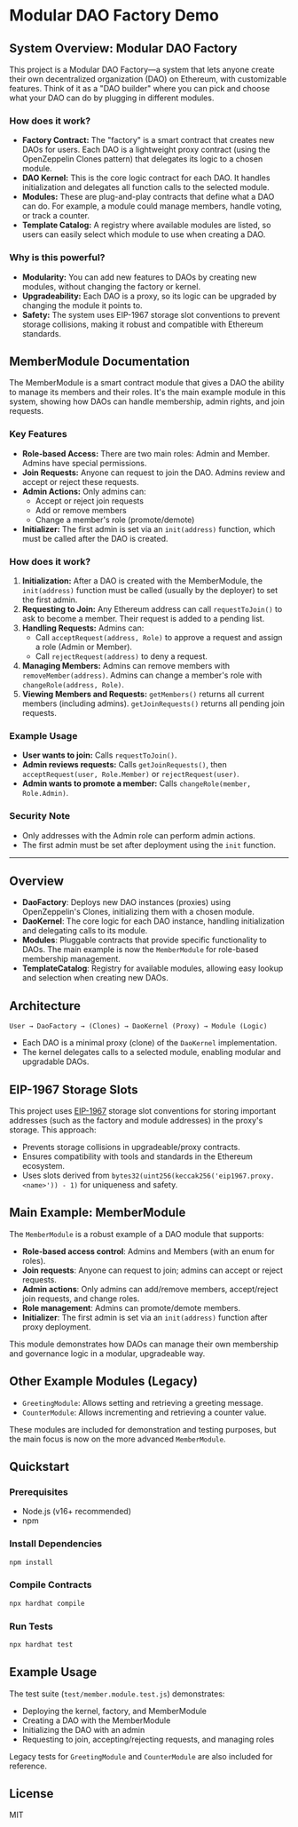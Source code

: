 # Modular DAO Factory Demo

## System Overview: Modular DAO Factory

This project is a Modular DAO Factory—a system that lets anyone create their own decentralized organization (DAO) on Ethereum, with customizable features. Think of it as a "DAO builder" where you can pick and choose what your DAO can do by plugging in different modules.

### How does it work?

- **Factory Contract:** The "factory" is a smart contract that creates new DAOs for users. Each DAO is a lightweight proxy contract (using the OpenZeppelin Clones pattern) that delegates its logic to a chosen module.
- **DAO Kernel:** This is the core logic contract for each DAO. It handles initialization and delegates all function calls to the selected module.
- **Modules:** These are plug-and-play contracts that define what a DAO can do. For example, a module could manage members, handle voting, or track a counter.
- **Template Catalog:** A registry where available modules are listed, so users can easily select which module to use when creating a DAO.

### Why is this powerful?

- **Modularity:** You can add new features to DAOs by creating new modules, without changing the factory or kernel.
- **Upgradeability:** Each DAO is a proxy, so its logic can be upgraded by changing the module it points to.
- **Safety:** The system uses EIP-1967 storage slot conventions to prevent storage collisions, making it robust and compatible with Ethereum standards.

## MemberModule Documentation

The MemberModule is a smart contract module that gives a DAO the ability to manage its members and their roles. It's the main example module in this system, showing how DAOs can handle membership, admin rights, and join requests.

### Key Features

- **Role-based Access:** There are two main roles: Admin and Member. Admins have special permissions.
- **Join Requests:** Anyone can request to join the DAO. Admins review and accept or reject these requests.
- **Admin Actions:** Only admins can:
  - Accept or reject join requests
  - Add or remove members
  - Change a member's role (promote/demote)
- **Initializer:** The first admin is set via an `init(address)` function, which must be called after the DAO is created.

### How does it work?

1. **Initialization:**  After a DAO is created with the MemberModule, the `init(address)` function must be called (usually by the deployer) to set the first admin.
2. **Requesting to Join:**  Any Ethereum address can call `requestToJoin()` to ask to become a member. Their request is added to a pending list.
3. **Handling Requests:**  Admins can:
   - Call `acceptRequest(address, Role)` to approve a request and assign a role (Admin or Member).
   - Call `rejectRequest(address)` to deny a request.
4. **Managing Members:**  Admins can remove members with `removeMember(address)`. Admins can change a member's role with `changeRole(address, Role)`.
5. **Viewing Members and Requests:**  `getMembers()` returns all current members (including admins). `getJoinRequests()` returns all pending join requests.

### Example Usage

- **User wants to join:**  Calls `requestToJoin()`.
- **Admin reviews requests:**  Calls `getJoinRequests()`, then `acceptRequest(user, Role.Member)` or `rejectRequest(user)`.
- **Admin wants to promote a member:**  Calls `changeRole(member, Role.Admin)`.

### Security Note

- Only addresses with the Admin role can perform admin actions.
- The first admin must be set after deployment using the `init` function.

---

## Overview

- **DaoFactory**: Deploys new DAO instances (proxies) using OpenZeppelin's Clones, initializing them with a chosen module.
- **DaoKernel**: The core logic for each DAO instance, handling initialization and delegating calls to its module.
- **Modules**: Pluggable contracts that provide specific functionality to DAOs. The main example is now the `MemberModule` for role-based membership management.
- **TemplateCatalog**: Registry for available modules, allowing easy lookup and selection when creating new DAOs.

## Architecture

```
User → DaoFactory → (Clones) → DaoKernel (Proxy) → Module (Logic)
```
- Each DAO is a minimal proxy (clone) of the `DaoKernel` implementation.
- The kernel delegates calls to a selected module, enabling modular and upgradable DAOs.

## EIP-1967 Storage Slots

This project uses [EIP-1967](https://eips.ethereum.org/EIPS/eip-1967) storage slot conventions for storing important addresses (such as the factory and module addresses) in the proxy's storage. This approach:
- Prevents storage collisions in upgradeable/proxy contracts.
- Ensures compatibility with tools and standards in the Ethereum ecosystem.
- Uses slots derived from `bytes32(uint256(keccak256('eip1967.proxy.<name>')) - 1)` for uniqueness and safety.

## Main Example: MemberModule

The `MemberModule` is a robust example of a DAO module that supports:
- **Role-based access control**: Admins and Members (with an enum for roles).
- **Join requests**: Anyone can request to join; admins can accept or reject requests.
- **Admin actions**: Only admins can add/remove members, accept/reject join requests, and change roles.
- **Role management**: Admins can promote/demote members.
- **Initializer**: The first admin is set via an `init(address)` function after proxy deployment.

This module demonstrates how DAOs can manage their own membership and governance logic in a modular, upgradeable way.

## Other Example Modules (Legacy)

- `GreetingModule`: Allows setting and retrieving a greeting message.
- `CounterModule`: Allows incrementing and retrieving a counter value.

These modules are included for demonstration and testing purposes, but the main focus is now on the more advanced `MemberModule`.

## Quickstart

### Prerequisites
- Node.js (v16+ recommended)
- npm

### Install Dependencies
```bash
npm install
```

### Compile Contracts
```bash
npx hardhat compile
```

### Run Tests
```bash
npx hardhat test
```

## Example Usage
The test suite (`test/member.module.test.js`) demonstrates:
- Deploying the kernel, factory, and MemberModule
- Creating a DAO with the MemberModule
- Initializing the DAO with an admin
- Requesting to join, accepting/rejecting requests, and managing roles

Legacy tests for `GreetingModule` and `CounterModule` are also included for reference.

## License
MIT 
